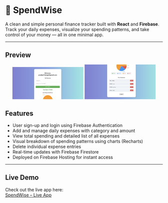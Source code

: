 # 💸 SpendWise

A clean and simple personal finance tracker built with **React** and **Firebase**.  
Track your daily expenses, visualize your spending patterns, and take control of your money — all in one minimal app.

---
## Preview
<p align="center">
  <img src="./ss1.png" width="45%" />
  <img src="./ss2.png" width="45%" />
</p>


## Features

- User sign-up and login using Firebase Authentication
- Add and manage daily expenses with category and amount
- View total spending and detailed list of all expenses
- Visual breakdown of spending patterns using charts (Recharts)
- Delete individual expense entries
- Real-time updates with Firebase Firestore
- Deployed on Firebase Hosting for instant access

---

## Live Demo
Check out the live app here:  
[SpendWise – Live App](https://finance-c67ef.web.app)